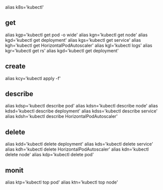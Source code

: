 alias k8s='kubectl'
## get
alias kgp='kubectl get pod -o wide'
alias kgn='kubectl get node'
alias kgd='kubectl get deployment'
alias kgs='kubectl get service'
alias kgh='kubectl get HorizontalPodAutoscaler'
alias kgl='kubectl logs'
alias kgr='kubectl get rs'
alias kgd='kubectl get deployment'

## create
alias kcy='kubectl apply -f'

## describe
alias kdsp='kubectl describe pod'
alias kdsn='kubectl describe node'
alias kdsd='kubectl describe deployment'
alias kdss='kubectl describe service'
alias kdsh='kubectl describe HorizontalPodAutoscaler'

## delete
alias kdd='kubectl delete deployment'
alias kds='kubectl delete service'
alias kdh='kubectl delete HorizontalPodAutoscaler'
alias kdn='kubectl delete node'
alias kdp='kubectl delete pod'

## monit
alias ktp='kubectl top pod'
alias ktn='kubectl top node'